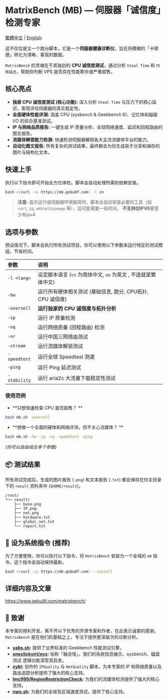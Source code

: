 # MatrixBench (MB) — 伺服器「诚信度」检测专家
[繁體中文](https://github.com/gebu8f8/MatrixBench/blob/main/README_zh.md) | [English](https://github.com/gebu8f8/MatrixBench/blob/main/README.md)

这不仅仅是又一个跑分脚本，它是一个**伺服器健康诊断仪**，旨在将模糊的「卡顿感」转化为清晰、客观的数据。

`MatrixBench` 的灵魂在于其独创的 **CPU 诚信度测试**，通过分析 `Steal Time` 和 `内核延迟`，帮助你判断 VPS 是否存在性能欺诈或严重超售。

## 核心亮点

*    **独家 CPU 诚信度测试 (核心功能):** 深入分析 `Steal Time` 与压力下的核心延迟，客观评估伺服器的真实稳定性。
*    **全面硬体性能评测:** 涵盖 CPU (sysbench & Geekbench 6)、记忆体和磁碟 I/O 的综合基准测试。
*    **IP 与网络品质报告:** 一键生成 IP 质量分析、全球网络速度、延迟和回程路由的图文报告。
*    **流媒体解锁能力检测:** 快速检测伺服器解锁各大主流流媒体平台的能力。
*    **自动化图文报告:** 所有复杂的测试结果，最终都会为你生成易于分享和保存的图片与结构化文本。

## 快速上手

执行以下指令即可开始全方位体检。脚本会自动处理所需的依赖安装。

```bash
bash <(curl -sL https://mb.gebu8f.com) -l cn
```
> **注意:** 首次运行或伺服器环境极简时，脚本会自动安装必要的工具（如 `curl`, `jq`, `wkhtmltoimage` 等），这可能需要一些时间。 **不支持仅IPV6**需至少有ipv4

## 选项与参数

预设情况下，脚本会执行所有测试项目。你可以使用以下参数来运行特定的测试模组，节省时间。

| 参数 | 说明 |
| :--- | :--- |
| `-l <lang>`| 设定脚本语言 (`cn` 为简体中文, `us` 为英文 , 不选就是繁体中文)|
| `-hw`| 运行所有硬体相关测试 (基础信息, 跑分, CPU拓扑, CPU 诚信度)|
| `-oversell`| **运行独家的 CPU 诚信度与拓扑分析**|
| `-ip`| 运行 IP 质量检测|
| `-nq`| 运行网络质量 (回程路由) 检测|
| `-nr`| 运行中国三网络由测试|
| `-stream`| 运行流媒体解锁测试|
| `-speedtest`| 运行全球 Speedtest 测速|
| `-ping`| 运行 Ping 延迟测试|
| `-stability`| 运行 aria2c 大流量下载稳定性测试|
### 使用范例

*   **只想快速检查 CPU 是否超售？ **
```bash
bash mb.sh -oversell
```
*   **想做一个全面的硬体和网络评测，但不关心流媒体？ **
```bash
bash mb.sh -hw -ip -nq -speedtest -ping
```
*(你可以自由组合多个参数)*

## 📦 测试结果

所有测试完成后，生成的图片报告 (`.png`) 和文本报告 (`.txt`) 都会保存在你主目录下的 `result` 资料夹中 (`$HOME/result`)。
```
/root/
└── result/
    ├── base.png
    ├── IP.png
    ├── net.png
    ├── hardware.txt
    ├── global_net.txt
    └── report.txt
```
## 🚀 设为系统指令 (推荐)

为了方便使用，你可以执行以下指令，将 `MatrixBench` 安装为一个全域的 `mb` 指令。这个指令会自动保持最新。

```bash
bash <(curl -sL https://mb.gebu8f.com) --install
```
## 详细内容及文章
https://www.gebu8f.com/matrixbench/
## 🙏 致谢

本专案的顺利开发，离不开以下优秀的开源专案和作者，在此表示诚挚的感谢。 `MatrixBench` 是在他们的基础之上，专注于提供更深层次的诊断分析。

*   **[yabs.sh](https://github.com/masonr/yet-another-bench-script):** 提供了业界标准的 Geekbench 性能测试引擎。
*   **[oneclickvirt/ecs](https://github.com/oneclickvirt/ecs):** 俗称「融合怪」，我们的系统信息展示、sysbench、磁盘测试 逻辑功能深受其启发。
*   **[xykt](https://github.com/xykt):** 创作的 `IPQuality` 与 `NetQuality` 脚本，为本专案的 IP 和网络质量以及路由追踪分析提供了强大的核心支持。
*   **[lmc999/RegionRestrictionCheck](https://github.com/lmc999/RegionRestrictionCheck):** 为我们的流媒体检测提供了强大的核心支持。
*   **[nws.sh](https://github.com/su-haris/simple-network-speedtest):** 为我们的全球及区域速度测试，提供了核心支持。
